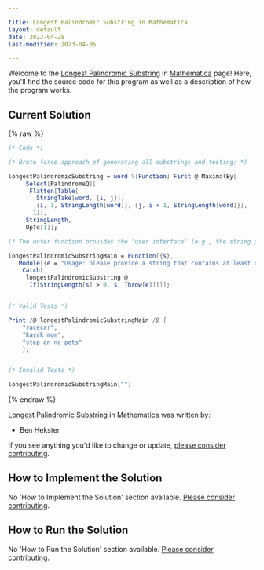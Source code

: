 ```yaml
---

title: Longest Palindromic Substring in Mathematica
layout: default
date: 2022-04-28
last-modified: 2023-04-05

---
```


Welcome to the [Longest Palindromic Substring](https://sampleprograms.io/projects/longest-palindromic-substring) in [Mathematica](https://sampleprograms.io/languages/mathematica) page! Here, you'll find the source code for this program as well as a description of how the program works.

## Current Solution

{% raw %}

```mathematica
(* Code *)

(* Brute force approach of generating all substrings and testing: *)

longestPalindromicSubstring = word \[Function] First @ MaximalBy[
     Select[PalindromeQ][
      Flatten[Table[
        StringTake[word, {i, j}],
        {i, 1, StringLength[word]}, {j, i + 1, StringLength[word]}],
       1]],
     StringLength,
     UpTo[1]];

(* The outer function provides the 'user interface' (e.g., the string parsing): *)

longestPalindromicSubstringMain = Function[{s},
   Module[{e = "Usage: please provide a string that contains at least one palindrome"},
    Catch[
     longestPalindromicSubstring @
      If[StringLength[s] > 0, s, Throw[e]]]]];


(* Valid Tests *)

Print /@ longestPalindromicSubstringMain /@ {
    "racecar",
    "kayak mom",
    "step on no pets"
    };


(* Invalid Tests *)

longestPalindromicSubstringMain[""]
```

{% endraw %}

[Longest Palindromic Substring](https://sampleprograms.io/projects/longest-palindromic-substring) in [Mathematica](https://sampleprograms.io/languages/mathematica) was written by:

- Ben Hekster

If you see anything you'd like to change or update, [please consider contributing](https://github.com/TheRenegadeCoder/sample-programs).

## How to Implement the Solution

No 'How to Implement the Solution' section available. [Please consider contributing](https://github.com/TheRenegadeCoder/sample-programs-website).

## How to Run the Solution

No 'How to Run the Solution' section available. [Please consider contributing](https://github.com/TheRenegadeCoder/sample-programs-website).